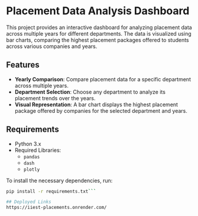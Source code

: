 # Placement Data Analysis Dashboard

This project provides an interactive dashboard for analyzing placement data across multiple years for different departments. The data is visualized using bar charts, comparing the highest placement packages offered to students across various companies and years.

## Features
- **Yearly Comparison**: Compare placement data for a specific department across multiple years.
- **Department Selection**: Choose any department to analyze its placement trends over the years.
- **Visual Representation**: A bar chart displays the highest placement package offered by companies for the selected department and years.

## Requirements
- Python 3.x
- Required Libraries:
  - `pandas`
  - `dash`
  - `plotly`

To install the necessary dependencies, run:
```bash
pip install -r requirements.txt```

## Deployed Links
https://iiest-placements.onrender.com/
